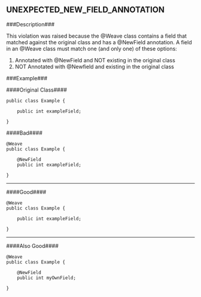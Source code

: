 ## UNEXPECTED_NEW_FIELD_ANNOTATION ##

###Description###

This violation was raised because the @Weave class contains a field that matched against the original class and has a @NewField annotation. A field in an @Weave class must match one (and only one) of these options:

1. Annotated with @NewField and NOT existing in the original class
2. NOT Annotated with @Newfield and existing in the original class


###Example###

####Original Class####
```
public class Example {

    public int exampleField;

}
```


####Bad####
```
@Weave
public class Example {

    @NewField
    public int exampleField;

}
```

----------

####Good####
```
@Weave
public class Example {

    public int exampleField;

}
```

----------

####Also Good####
```
@Weave
public class Example {

    @NewField
    public int myOwnField;

}
```